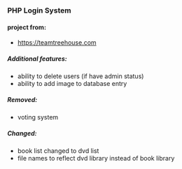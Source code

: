 ### PHP Login System

#### project from:
* https://teamtreehouse.com

##### Additional features:
* ability to delete users (if have admin status)
* ability to add image to database entry

##### Removed:
* voting system

##### Changed:
* book list changed to dvd list
* file names to reflect dvd library instead of book library
